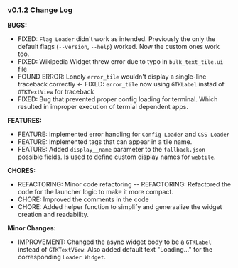 ### v0.1.2 Change Log

**BUGS:**
- FIXED: `Flag Loader` didn't work as intended. Previously the only the default flags (`--version`, `--help`) worked. Now the custom ones work too.
- FIXED: Wikipedia Widget threw error due to typo in `bulk_text_tile.ui` file
- FOUND ERROR: Lonely `error_tile` wouldn't display a single-line traceback correctly <- FIXED: `error_tile` now using `GTKLabel` instad of `GTKTextView` for traceback
- FIXED: Bug that prevented proper config loading for terminal. Which resulted in improper execution of termial dependent apps.

**FEATURES:**
- FEATURE: Implemented error handling for `Config Loader` and `CSS Loader`
- FEATURE: Implemented tags that can appear in a tile name.
- FEATURE: Added `display__name` parameter to the `fallback.json` possible fields. Is used to define custom display names for `webtile`.

**CHORES:**
- REFACTORING: Minor code refactoring
-- REFACTORING: Refactored the code for the launcher logic to make it more compact.
- CHORE: Improved the comments in the code
- CHORE: Added helper function to simplify and generaalize the widget creation and readability.

**Minor Changes:**
- IMPROVEMENT: Changed the async widget body to be a `GTKLabel` instead of `GTKTextView`. Also added default text "Loading..." for the corresponding `Loader Widget`.

